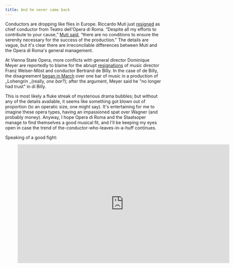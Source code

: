 ```yaml
---
title: And he never came back
---
```


Conductors are dropping like flies in Europe. Riccardo Muti just [resigned](http://www.theguardian.com/world/2014/sep/22/riccardo-muti-severs-ties-opera-rome) as chief conductor from Teatro dell'Opera di Roma. “Despite all my efforts to contribute to your cause,” [Muti said](http://www.wqxr.org/#!/story/riccardo-muti-quits-rome-opera-conductor/), “there are no conditions to ensure the serenity necessary for the success of the production." The details are vague, but it's clear there are irreconcilable differences between Muti and the Opera di Roma's general management.

At Vienna State Opera, more conflicts with general director Dominique Meyer are reportedly to blame for the abrupt [resignations](http://www.wqxr.org/#!/story/riccardo-muti-quits-rome-opera-conductor/) of music director Franz Welser-Möst and conductor Bertrand de Billy. In the case of de Billy, the disagreement [began in March](http://www.kctv5.com/story/26541560/2nd-conductor-resigns-from-vienna-state-opera) over one bar of music in a production of _Lohengrin _(really, _one bar?_); after the argument, Meyer said he "no longer had trust" in di Billy.

This is most likely a fluke streak of mysterious drama bubbles; but without any of the details available, it seems like something got blown out of proportion (to an operatic size, one might say). It's entertaining for me to imagine these opera types, having an impassioned spat over Wagner (and probably money). Anyway, I hope Opera di Roma and the Staatsoper manage to find themselves a good musical fit, and I'll be keeping my eyes open in case the trend of the-conductor-who-leaves-in-a-huff continues.

Speaking of a good fight:

<figure data-type="video">
<iframe width="680" height="382" src="https://www.youtube.com/embed/tWSMQlPTMNg" frameborder="0" allowfullscreen></iframe>
</figure>
